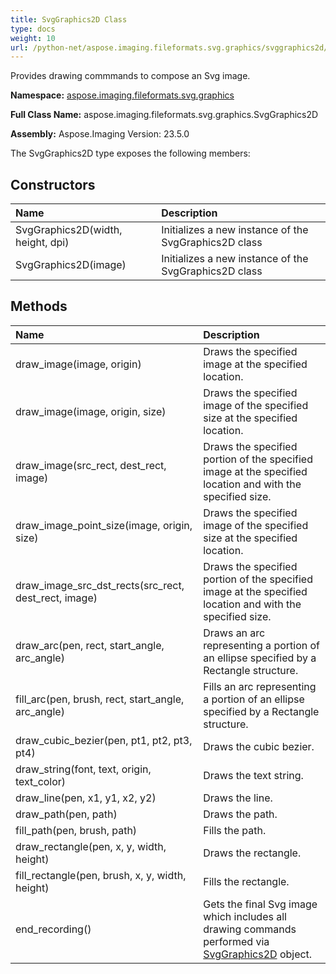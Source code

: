 ```yaml
---
title: SvgGraphics2D Class
type: docs
weight: 10
url: /python-net/aspose.imaging.fileformats.svg.graphics/svggraphics2d/
---
```


Provides drawing commmands to compose an Svg image.

**Namespace:** [aspose.imaging.fileformats.svg.graphics](/imaging/python-net/aspose.imaging.fileformats.svg.graphics/)

**Full Class Name:** aspose.imaging.fileformats.svg.graphics.SvgGraphics2D

**Assembly:**  Aspose.Imaging Version: 23.5.0

The SvgGraphics2D type exposes the following members:
## **Constructors**
|**Name**|**Description**|
| :- | :- |
|SvgGraphics2D(width, height, dpi)|Initializes a new instance of the SvgGraphics2D class|
|SvgGraphics2D(image)|Initializes a new instance of the SvgGraphics2D class|
## **Methods**
|**Name**|**Description**|
| :- | :- |
|draw_image(image, origin)|Draws the specified image at the specified location.|
|draw_image(image, origin, size)|Draws the specified image of the specified size at the specified location.|
|draw_image(src_rect, dest_rect, image)|Draws the specified portion of the specified image at the specified location and with the specified size.|
|draw_image_point_size(image, origin, size)|Draws the specified image of the specified size at the specified location.|
|draw_image_src_dst_rects(src_rect, dest_rect, image)|Draws the specified portion of the specified image at the specified location and with the specified size.|
|draw_arc(pen, rect, start_angle, arc_angle)|Draws an arc representing a portion of an ellipse specified by a Rectangle structure.|
|fill_arc(pen, brush, rect, start_angle, arc_angle)|Fills an arc representing a portion of an ellipse specified by a Rectangle structure.|
|draw_cubic_bezier(pen, pt1, pt2, pt3, pt4)|Draws the cubic bezier.|
|draw_string(font, text, origin, text_color)|Draws the text string.|
|draw_line(pen, x1, y1, x2, y2)|Draws the line.|
|draw_path(pen, path)|Draws the path.|
|fill_path(pen, brush, path)|Fills the path.|
|draw_rectangle(pen, x, y, width, height)|Draws the rectangle.|
|fill_rectangle(pen, brush, x, y, width, height)|Fills the rectangle.|
|end_recording()|Gets the final Svg image which includes all drawing commands performed via [SvgGraphics2D](/imaging/python-net/aspose.imaging.fileformats.svg.graphics/svggraphics2d/) object.|

